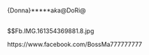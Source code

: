 <br>{Donna}*****a*k*a@DoRi@

<br>$$Fb.IMG.161354369881.8.jpg

<link>https://www.facebook.com/BossMa777777777
